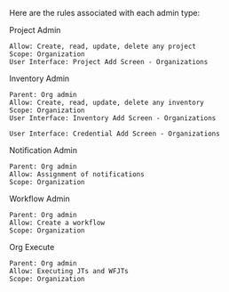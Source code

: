 Here are the rules associated with each admin type:

Project Admin

    Allow: Create, read, update, delete any project
    Scope: Organization
    User Interface: Project Add Screen - Organizations

Inventory Admin

    Parent: Org admin
    Allow: Create, read, update, delete any inventory
    Scope: Organization
    User Interface: Inventory Add Screen - Organizations

    User Interface: Credential Add Screen - Organizations

Notification Admin

    Parent: Org admin
    Allow: Assignment of notifications
    Scope: Organization

Workflow Admin

    Parent: Org admin
    Allow: Create a workflow
    Scope: Organization

Org Execute

    Parent: Org admin
    Allow: Executing JTs and WFJTs
    Scope: Organization
